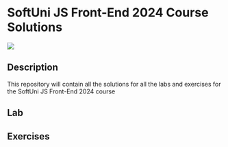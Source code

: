 # SoftUni JS Front-End 2024 Course Solutions

![](https://geps.dev/progress/5.5)



## Description

This repository will contain all the solutions for all the labs and exercises for the SoftUni JS Front-End 2024 course
## Lab
## Exercises